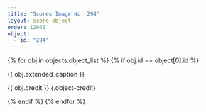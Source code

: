 ```yaml
---
title: "Scores Image No. 294"
layout: score-object
order: 12940
object:
  - id: "294"
---
```


{% for obj in objects.object_list %}
{% if obj.id == object[0].id %}

{{ obj.extended_caption }}

{{ obj.credit }} {.object-credit}

{% endif %}
{% endfor %}
